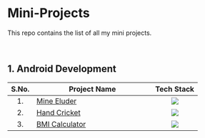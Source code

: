 # Mini-Projects
This repo contains the list of all my mini projects.

<br>

## 1. Android Development

<table>
  <thead>
    <th>S.No.</th>
    <th width="250px">Project Name</th>
    <th>Tech Stack</th>
  </thead>
  <tbody>
    <tr align="center">
      <td>1.</td>
      <td align="left"><a href="https://github.com/kiruba-r11/Mine-Eluder-App">Mine Eluder</a></td>
      <td><img src="https://img.shields.io/badge/Kotlin-0095D5?&style=for-the-badge&logo=kotlin&logoColor=white" /></td>
    </tr>
    <tr align="center">
      <td>2.</td>
      <td align="left"><a href="https://github.com/kiruba-r11/Hand-Cricket">Hand Cricket</a></td>
      <td><img src="https://img.shields.io/badge/Kotlin-0095D5?&style=for-the-badge&logo=kotlin&logoColor=white" /></td>
    </tr>
    <tr align="center">
      <td>3.</td>
      <td align="left"><a href="https://github.com/kiruba-r11/BMI-Calculator">BMI Calculator</a></td>
      <td><img src="https://img.shields.io/badge/Kotlin-0095D5?&style=for-the-badge&logo=kotlin&logoColor=white" /></td>
    </tr>
  </tbody>
</table>

<br>
